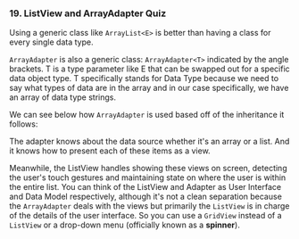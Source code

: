 ### 19. ListView and ArrayAdapter Quiz

Using a generic class like `ArrayList<E>` is better than having a class for every single data type. 


`ArrayAdapter` is also a generic class: `ArrayAdapter<T>` indicated by the angle brackets. T is a type parameter like E that can be swapped out for a specific data object type. 
T specifically stands for Data Type because we need to say what types of data are in the array and in our case specifically, we have an array of data type strings.


We can see below how `ArrayAdapter` is used based off of the inheritance it follows:


The adapter knows about the data source whether it's an array or a list. And it knows how to present each of these items as a view.

Meanwhile, the ListView handles showing these views on screen, detecting the user's touch gestures and maintaining state on where the user is within the entire list.
You can think of the ListView and Adapter as User Interface and Data Model respectively, although it's not a clean separation because the `ArrayAdapter` deals with the views but primarily the `ListView` is in charge of the details of the user interface. 
So you can use a `GridView` instead of a `ListView` or a drop-down menu (officially known as a **spinner**).



